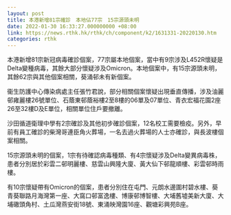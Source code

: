 ```yaml
---
layout: post
title: 本港新增81宗確診　本地佔77宗　15宗源頭未明
date: 2022-01-30 16:33:27.000000000 +08:00
link: https://news.rthk.hk/rthk/ch/component/k2/1631331-20220130.htm
categories: rthk
---
```


本港新增81宗新冠病毒確診個案，77宗屬本地個案，當中有9宗涉及L452R懷疑是Delta變種病毒，其餘大部分懷疑涉及Omicron。本地個案中，有15宗源頭未明，其餘62宗與其他個案相關，葵涌邨未有新個案。

衞生防護中心傳染病處主任張竹君說，部分相關個案懷疑出現垂直傳播，涉及油麗邨雍麗樓26號單位、石蔭東邨蔭裕樓2至8樓的06單及07單位、青衣宏福花園2座26至32樓D及E單位，相關單位住戶要撤離。

沙田循道衛理中學有2宗確診及其他初步確診個案，12名校工需要檢疫。另外，早前有員工確診的柴灣哥連臣角火葬場，一名去過火葬場的人士亦確診，與長波樓個案相關。

15宗源頭未明的個案，1宗有待確認病毒種類、有4宗懷疑涉及Delta變異病毒株，患者分別居於彩雲二邨明麗樓、慈雲山興隆大廈、黃大仙下邨龍順樓、彩雲邨時雨樓。

有10宗懷疑帶有Omicron的個案，患者分別住在屯門、元朗水邊圍村碧水樓、葵青葵聯路月海灣第一座、大窩口邨富逸樓、博康邨博智樓、大埔舊墟美新大廈、大埔䃟頭角村、土瓜灣燕安街18號、東涌映灣園16座、觀塘彩興苑B座。
